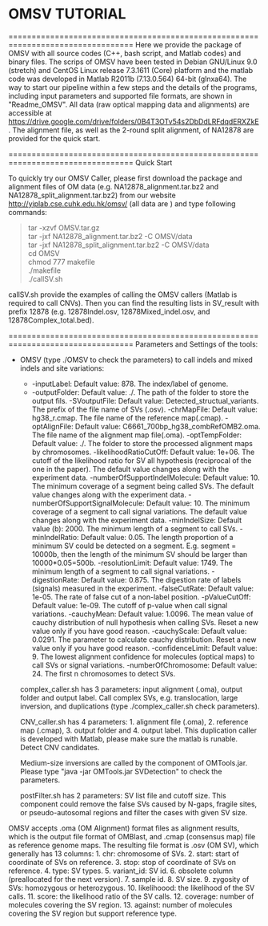 # OMSV TUTORIAL
=================================================================================
Here we provide the package of OMSV with all source codes (C++, bash script, and Matlab codes) and binary files. The scrips of OMSV have been tested in Debian GNU/Linux 9.0 (stretch) and CentOS Linux release 7.3.1611 (Core) platform and the matlab code was developed in Matlab R2011b (7.13.0.564) 64-bit (glnxa64). The way to start our pipeline within a few steps and the details of the programs, including input parameters and supported file formats, are shown in "Readme\_OMSV". All data (raw optical mapping data and alignments) are accessible at https://drive.google.com/drive/folders/0B4T3OTv54s2DbDdLRFdqdERXZkE. The alignment file, as well as the 2-round split alignment, of NA12878 are provided for the quick start. 

=================================================================================
Quick Start

To quickly try our OMSV Caller, please first download the package and alignment files of OM data (e.g. NA12878\_alignment.tar.bz2 and NA12878\_split\_alignment.tar.bz2) from our website http://yiplab.cse.cuhk.edu.hk/omsv/ (all data are ) and type following commands:  
>tar -xzvf OMSV.tar.gz  
>tar -jxf NA12878\_alignment.tar.bz2 -C OMSV/data  
>tar -jxf NA12878\_split\_alignment.tar.bz2 -C OMSV/data  
>cd OMSV  
>chmod 777 makefile  
>./makefile  
>./callSV.sh

callSV.sh provide the examples of calling the OMSV callers (Matlab is required to call CNVs). Then you can find the resulting lists in SV\_result with prefix 12878 (e.g. 12878Indel.osv, 12878Mixed\_indel.osv, and 12878Complex\_total.bed).

=================================================================================
Parameters and Settings of the tools:  
+ OMSV (type ./OMSV to check the parameters) to call indels and mixed indels and site variations:  
	- -inputLabel:  Default value: 878. The index/label of genome.  
	- -outputFolder:	Default value: ./. The path of the folder to store the output fils.
		-SVoutputFile:
			Default value: Detected_structual_variants. The prefix of the file name of SVs (.osv).
		-chrMapFile:
			Default value: hg38_r.cmap. The file name of the reference map(.cmap).
		-optAlignFile:
			Default value: C6661_700bp_hg38_combRefOMB2.oma. The file name of the alignment map file(.oma).
		-optTempFolder:
			Default value: ./. The folder to store the processed alignment maps by chromosomes.
		-likelihoodRatioCutOff:
			Default value: 1e+06. The cutoff of the likelihood ratio for SV all hypothesis (reciprocal of the one in the paper). The default value changes along with the experiment data.
		-numberOfSupportIndelMolecule:
			Default value: 10. The minimum coverage of a segment being called SVs. The default value changes along with the experiment data.
		-numberOfSupportSignalMolecule:
			Default value: 10. The minimum coverage of a segment to call signal variations. The default value changes along with the experiment data.
		-minIndelSize:
			Default value (b): 2000. The minimum length of a segment to call SVs.
		-minIndelRatio:
			Default value: 0.05. The length proportion of a minimum SV could be detected on a segment. E.g. segment = 10000b, then the length of the minimum SV should be larger than 10000*0.05=500b.
		-resolutionLimit:
			Default value: 1749. The minimum length of a segment to call signal variations.
		-digestionRate:
			Default value: 0.875. The digestion rate of labels (signals) measured in the experiment.
		-falseCutRate:
			Default value: 1e-05. The rate of false cut of a non-label position.
		-pValueCutOff:
			Default value: 1e-09. The cutoff of p-value when call signal variations.
		-cauchyMean:
			Default value: 1.0096. The mean value of cauchy distribution of null hypothesis when calling SVs. Reset a new value only if you have good reason.
		-cauchyScale:
			Default value: 0.0291. The parameter to calculate cauchy distribution. Reset a new value only if you have good reason.
		-confidenceLimit:
			Default value: 9. The lowest alignment confidence for molecules (optical maps) to call SVs or signal variations.
		-numberOfChromosome:
			Default value: 24. The first n chromosomes to detect SVs.

   complex\_caller.sh has 3 parameters: input alignment (.oma), output folder and output label. Call complex SVs, e.g. translocation, large inversion, and duplications (type ./complex_caller.sh check parameters).

   CNV\_caller.sh has 4 parameters: 1. alignment file (.oma), 2. reference map (.cmap), 3. output folder and 4. output label. This duplication caller is developed with Matlab, please make sure the matlab is runable. Detect CNV candidates.

   Medium-size inversions are called by the component of OMTools.jar. Please type "java -jar OMTools.jar SVDetection" to check the parameters.

   postFilter.sh has 2 parameters: SV list file and cutoff size. This component could remove the false SVs caused by N-gaps, fragile sites, or pseudo-autosomal regions and filter the cases with given SV size.



OMSV accepts .oma (OM Alignment) format files as alignment results, which is the output file format of OMBlast, and .cmap (consensus map) file as reference genome maps.
The resulting file format is .osv (OM SV), which generally has 13 columns:
	1. chr: chromosome of SVs.
	2. start: start of coordinate of SVs on reference.
	3. stop: stop of coordinate of SVs on reference.
	4. type: SV types.
	5. variant\_id: SV id.
	6. obsolete column (preallocated for the next version).
	7. sample id.
	8. SV size.
	9. zygosity of SVs: homozygous or heterozygous.
	10. likelihoood: the likelihood of the SV calls.
	11. score: the likelihood ratio of the SV calls.
	12. coverage: number of molecules covering the SV region.
	13. against: number of molecules covering the SV region but support reference type.
